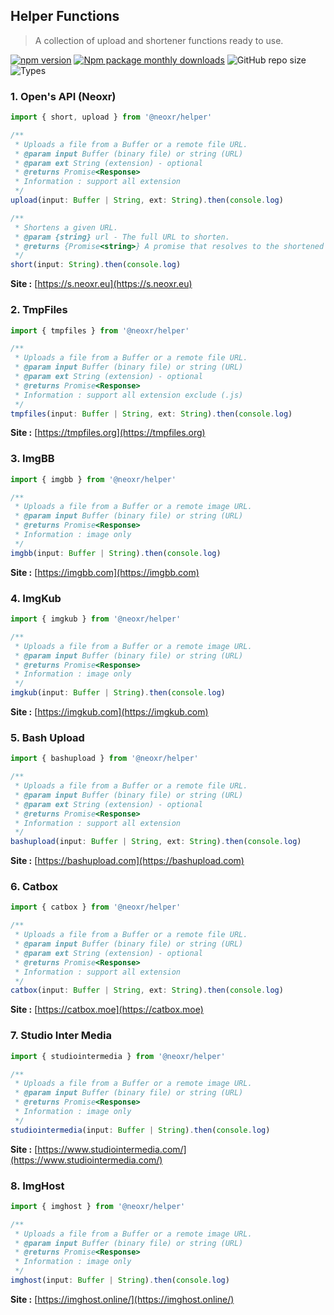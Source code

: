 ## Helper Functions

> A collection of upload and shortener functions ready to use.

<p align="center">

[![npm version](https://badgen.net/npm/v/@neoxr/helper)](https://badgen.net/npm/v/express) [![Npm package monthly downloads](https://badgen.net/npm/dm/@neoxr/helper)](https://npmjs.com/package/@neoxr/helper) ![GitHub repo size](https://img.shields.io/github/repo-size/neoxr/helper?style=flat) ![Types](https://badgen.net/npm/types/@neoxr/helper)

</p>

### 1. Open's API (Neoxr)

```js
import { short, upload } from '@neoxr/helper'

/**
 * Uploads a file from a Buffer or a remote file URL.
 * @param input Buffer (binary file) or string (URL)
 * @param ext String (extension) - optional
 * @returns Promise<Response>
 * Information : support all extension
 */
upload(input: Buffer | String, ext: String).then(console.log)

/**
 * Shortens a given URL.
 * @param {string} url - The full URL to shorten.
 * @returns {Promise<string>} A promise that resolves to the shortened URL.
 */
short(input: String).then(console.log)
```
**Site :** [https://s.neoxr.eu](https://s.neoxr.eu)

### 2. TmpFiles

```js
import { tmpfiles } from '@neoxr/helper'

/**
 * Uploads a file from a Buffer or a remote file URL.
 * @param input Buffer (binary file) or string (URL)
 * @param ext String (extension) - optional
 * @returns Promise<Response>
 * Information : support all extension exclude (.js)
 */
tmpfiles(input: Buffer | String, ext: String).then(console.log)
```
**Site :** [https://tmpfiles.org](https://tmpfiles.org)

### 3. ImgBB

```js
import { imgbb } from '@neoxr/helper'

/**
 * Uploads a file from a Buffer or a remote image URL.
 * @param input Buffer (binary file) or string (URL)
 * @returns Promise<Response>
 * Information : image only
 */
imgbb(input: Buffer | String).then(console.log)
```
**Site :** [https://imgbb.com](https://imgbb.com)

### 4. ImgKub

```js
import { imgkub } from '@neoxr/helper'

/**
 * Uploads a file from a Buffer or a remote image URL.
 * @param input Buffer (binary file) or string (URL)
 * @returns Promise<Response>
 * Information : image only
 */
imgkub(input: Buffer | String).then(console.log)
```
**Site :** [https://imgkub.com](https://imgkub.com)

### 5. Bash Upload

```js
import { bashupload } from '@neoxr/helper'

/**
 * Uploads a file from a Buffer or a remote file URL.
 * @param input Buffer (binary file) or string (URL)
 * @param ext String (extension) - optional
 * @returns Promise<Response>
 * Information : support all extension
 */
bashupload(input: Buffer | String, ext: String).then(console.log)
```
**Site :** [https://bashupload.com](https://bashupload.com)

### 6. Catbox

```js
import { catbox } from '@neoxr/helper'

/**
 * Uploads a file from a Buffer or a remote file URL.
 * @param input Buffer (binary file) or string (URL)
 * @param ext String (extension) - optional
 * @returns Promise<Response>
 * Information : support all extension
 */
catbox(input: Buffer | String, ext: String).then(console.log)
```
**Site :** [https://catbox.moe](https://catbox.moe)

### 7. Studio Inter Media

```js
import { studiointermedia } from '@neoxr/helper'

/**
 * Uploads a file from a Buffer or a remote image URL.
 * @param input Buffer (binary file) or string (URL)
 * @returns Promise<Response>
 * Information : image only
 */
studiointermedia(input: Buffer | String).then(console.log)
```
**Site :** [https://www.studiointermedia.com/](https://www.studiointermedia.com/)

### 8. ImgHost

```js
import { imghost } from '@neoxr/helper'

/**
 * Uploads a file from a Buffer or a remote image URL.
 * @param input Buffer (binary file) or string (URL)
 * @returns Promise<Response>
 * Information : image only
 */
imghost(input: Buffer | String).then(console.log)
```
**Site :** [https://imghost.online/](https://imghost.online/)
